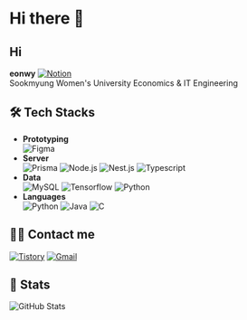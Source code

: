 # Hi there 👋

## Hi
**eonwy**
[![Notion](https://img.shields.io/badge/Notion-000000?style=plastic&logo=Resume&logoColor=white&link=https://agreeable-music-390.notion.site/Yeawon-Kim-1b07e2574bbe4bc2b1db0ea2da8baf49?pvs=4)](https://agreeable-music-390.notion.site/Yeawon-Kim-1b07e2574bbe4bc2b1db0ea2da8baf49?pvs=4)
<br>
Sookmyung Women's University Economics & IT Engineering

## 🛠️ Tech Stacks
- **Prototyping**
  <br>
  ![Figma](https://img.shields.io/badge/Figma-F24E1E?style=plastic&logo=Figma&logoColor=white)
- **Server**
  <br>
  ![Prisma](https://img.shields.io/badge/Prisma-2D3748?style=plastic&logo=Prisma&logoColor=white)
  ![Node.js](https://img.shields.io/badge/Node.js-339933?style=plastic&logo=Node.js&logoColor=white)
  ![Nest.js](https://img.shields.io/badge/Nest.js-E0234E?style=plastic&logo=Nest.js&logoColor=white)
  ![Typescript](https://img.shields.io/badge/typescript-3178C6?style=plastic&logo=typescript&logoColor=white)
- **Data**
  <br>
  ![MySQL](https://img.shields.io/badge/MySQL-4479A1?style=plastic&logo=MySQL&logoColor=white)
  ![Tensorflow](https://img.shields.io/badge/Tensorflow-FF6F00?style=plastic&logo=Tensorflow&logoColor=white)
  ![Python](https://img.shields.io/badge/Python-3776AB?style=plastic&logo=Python&logoColor=white)
- **Languages**
  <br>
  ![Python](https://img.shields.io/badge/Python-3776AB?style=plastic&logo=Python&logoColor=white)
  ![Java](https://img.shields.io/badge/Java-007396?style=plastic&logo=Java&logoColor=white)
  ![C](https://img.shields.io/badge/C-A8B9CC?style=plastic&logo=C&logoColor=white)

## 🧑‍💻 Contact me
[![Tistory](https://img.shields.io/badge/Tistory-000000?style=plastic&logo=Tistory&logoColor=white&link=https://eonwy.tistory.com/)](https://eonwy.tistory.com/)
[![Gmail](https://img.shields.io/badge/Gmail-EA4335?style=plastic&logo=Gmail&logoColor=white&link=mailto:yeawon.kim0521@gmail.com)](mailto:yeawon.kim0521@gmail.com)

## 🏅 Stats
![GitHub Stats](https://github-readme-stats.vercel.app/api?username=eonwy&bg_color=180,b2e193,00000000&title_color=363a36&text_color=363a36)
